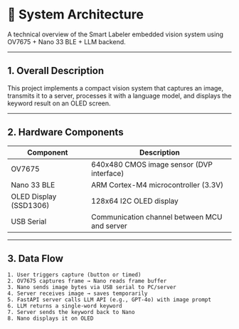 # 📐 System Architecture

A technical overview of the Smart Labeler embedded vision system using OV7675 + Nano 33 BLE + LLM backend.

---

## 1. Overall Description

This project implements a compact vision system that captures an image, transmits it to a server, processes it with a language model, and displays the keyword result on an OLED screen.

---

## 2. Hardware Components

| Component | Description |
|-----------|-------------|
| OV7675     | 640x480 CMOS image sensor (DVP interface) |
| Nano 33 BLE | ARM Cortex-M4 microcontroller (3.3V) |
| OLED Display (SSD1306) | 128x64 I2C OLED display |
| USB Serial | Communication channel between MCU and server |

---

## 3. Data Flow

```plaintext
1. User triggers capture (button or timed)
2. OV7675 captures frame → Nano reads frame buffer
3. Nano sends image bytes via USB serial to PC/server
4. Server receives image → saves temporarily
5. FastAPI server calls LLM API (e.g., GPT-4o) with image prompt
6. LLM returns a single-word keyword
7. Server sends the keyword back to Nano
8. Nano displays it on OLED
```
